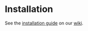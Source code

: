 Installation
============

See the [installation guide]((https://github.com/CKOTech/checkout-drupalcommerce-plugin/wiki/Installation)) on our [wiki](https://github.com/CKOTech/checkout-drupalcommerce-plugin/wiki).
